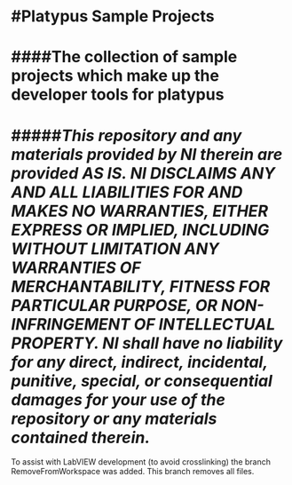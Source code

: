 #Platypus Sample Projects
================
####The collection of sample projects which make up the developer tools for platypus
================
#####*This repository and any materials provided by NI therein are provided AS IS. NI DISCLAIMS ANY AND ALL LIABILITIES FOR AND MAKES NO WARRANTIES, EITHER EXPRESS OR IMPLIED, INCLUDING WITHOUT LIMITATION ANY WARRANTIES OF MERCHANTABILITY, FITNESS FOR  PARTICULAR PURPOSE, OR NON-INFRINGEMENT OF INTELLECTUAL PROPERTY. NI shall have no liability for any direct, indirect, incidental, punitive, special, or consequential damages for your use of the repository or any materials contained therein.*
================

To assist with LabVIEW development (to avoid crosslinking) the branch RemoveFromWorkspace was added. This branch removes all files.
